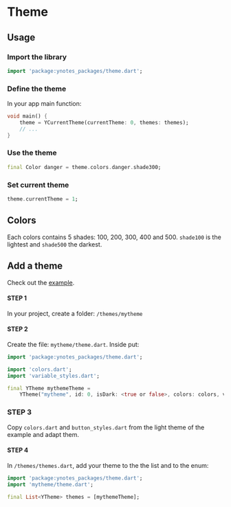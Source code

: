 # Theme

## Usage

### Import the library

```dart
import 'package:ynotes_packages/theme.dart';
```

### Define the theme

In your app main function:

```dart
void main() {
    theme = YCurrentTheme(currentTheme: 0, themes: themes);
    // ...
}
```

### Use the theme

```dart
final Color danger = theme.colors.danger.shade300;
```

### Set current theme

```dart
theme.currentTheme = 1;
```

## Colors

Each colors contains 5 shades: 100, 200, 300, 400 and 500. `shade100` is the lightest and `shade500` the darkest.

## Add a theme

Check out the [example](/example/lib/themes).

#### STEP 1

In your project, create a folder: `/themes/mytheme`

#### STEP 2

Create the file: `mytheme/theme.dart`. Inside put:

```dart
import 'package:ynotes_packages/theme.dart';

import 'colors.dart';
import 'variable_styles.dart';

final YTheme mythemeTheme =
    YTheme("mytheme", id: 0, isDark: <true or false>, colors: colors, variableStyles: variableStyles);
```

### STEP 3

Copy `colors.dart` and `button_styles.dart` from the light theme of the example and adapt them.

#### STEP 4

In `/themes/themes.dart`, add your theme to the the list and to the enum:

```dart
import 'package:ynotes_packages/theme.dart';
import 'mytheme/theme.dart';

final List<YTheme> themes = [mythemeTheme];
```
